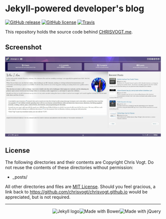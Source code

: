 # Jekyll-powered developer's blog

[![GitHub release](https://img.shields.io/github/release/chrisvogt/chrisvogt.me.svg?style=flat-square)](https://github.com/chrisvogt/chrisvogt.me/releases)
[![GitHub license](https://img.shields.io/github/license/chrisvogt/chrisvogt.me.svg?style=flat-square)](https://github.com/chrisvogt/chrisvogt.me/blob/develop/LICENSE)
[![Travis](https://img.shields.io/travis/chrisvogt/chrisvogt.me.svg?style=flat-square)](https://travis-ci.org/chrisvogt/chrisvogt.me)

This repository holds the source code behind [CHRISVOGT.me](http://www.chrisvogt.me).

## Screenshot

[![CHRISVOGT.me](screenshot.jpg)](http://www.chrisvogt.me)

## License

The following directories and their contents are Copyright Chris Vogt. Do not reuse the contents of these directories without permission:

* _posts/

All other directories and files are [MIT License](http://opensource.org/licenses/MIT). Should you feel gracious, a link back to https://github.com/chrisvogt/chrisvogt.github.io would be appreciated, but is not required.

<hr>

<img src="http://upload.wikimedia.org/wikipedia/en/9/9e/JQuery_logo.svg" alt="Made with jQuery" height="70" align="right"> <img src="http://bower.io/img/bower-logo.svg" alt="Made with Bower" height="70" align="right"> <img src="https://cdn.rawgit.com/jekyll/brand/master/jekyll-logo-light-transparent.png" alt="Jekyll logo" height="70" align="right">
